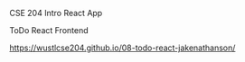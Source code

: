 CSE 204 Intro React App

ToDo React Frontend

 https://wustlcse204.github.io/08-todo-react-jakenathanson/
